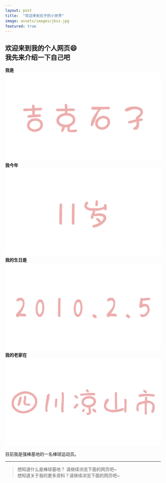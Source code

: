 ```yaml
---
layout: post
title:  "欢迎来到石子的小世界"
image: assets/images/jksz.jpg
featured: true
---
```

欢迎来到我的个人网页😄  
我先来介绍一下自己吧  
---
**我是** 
![100](../assets/images/吉克石子.png)  
**我今年**  
![100](../assets/images/11岁.png)  
**我的生日是**  
![100](../assets/images/生日.png)  
**我的老家在**  
![100](../assets/images/四川.png)  

目前我是强棒基地的一名棒球运动员。

---
> 想知道什么是棒球基地？ 请继续浏览下面的网页吧~  
> 想知道关于我的更多资料？请继续浏览下面的网页吧~


  
